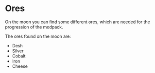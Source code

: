# Ores

On the moon you can find some different ores, which are needed for the progression of the modpack.

The ores found on the moon are:
- Desh
- Silver
- Cobalt
- Iron
- Cheese
